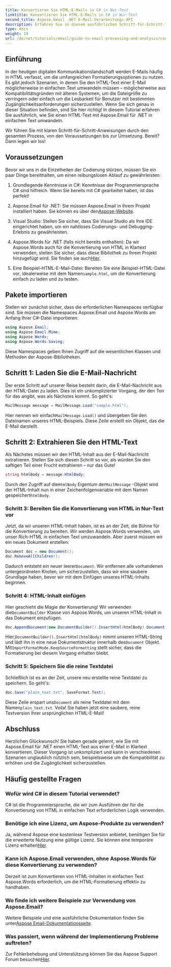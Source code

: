 ```yaml
---
title: Konvertieren Sie HTML-E-Mails in C# in Nur-Text
linktitle: Konvertieren Sie HTML-E-Mails in C# in Nur-Text
second_title: Aspose.Email .NET E-Mail-Verarbeitungs-API
description: Erfahren Sie in diesem ausführlichen Schritt-für-Schritt-Tutorial, wie Sie mit Aspose.Email für .NET HTML-E-Mail-Texte einfach in Nur-Text konvertieren.
type: docs
weight: 19
url: /de/net/tutorials/email/guide-to-email-processing-and-analysis/convert-html-email-to-plain-text/
---
```

## Einführung

In der heutigen digitalen Kommunikationslandschaft werden E-Mails häufig in HTML verfasst, um die umfangreichen Formatierungsoptionen zu nutzen. Es gibt jedoch Szenarien, in denen Sie den HTML-Text einer E-Mail möglicherweise in einfachen Text umwandeln müssen – möglicherweise aus Kompatibilitätsgründen mit älteren Systemen, um die Dateigröße zu verringern oder einfach um die Lesbarkeit für Benutzer mit bestimmten Zugänglichkeitsanforderungen sicherzustellen. Wenn Sie sich genau in dieser Situation befinden, sind Sie hier richtig! In diesem Tutorial erfahren Sie ausführlich, wie Sie einen HTML-Text mit Aspose.Email für .NET in einfachen Text umwandeln. 

Wir führen Sie mit klaren Schritt-für-Schritt-Anweisungen durch den gesamten Prozess, von den Voraussetzungen bis zur Umsetzung. Bereit? Dann legen wir los!

## Voraussetzungen

Bevor wir uns in die Einzelheiten der Codierung stürzen, müssen Sie ein paar Dinge bereithalten, um einen reibungslosen Ablauf zu gewährleisten:

1. Grundlegende Kenntnisse in C#: Kenntnisse der Programmiersprache C# sind hilfreich. Wenn Sie bereits mit C# gearbeitet haben, ist das perfekt!

2. Aspose.Email für .NET: Sie müssen Aspose.Email in Ihrem Projekt installiert haben. Sie können es über den[Aspose-Website](https://releases.aspose.com/email/net/).

3. Visual Studio: Stellen Sie sicher, dass Sie Visual Studio als Ihre IDE eingerichtet haben, um ein nahtloses Codierungs- und Debugging-Erlebnis zu gewährleisten.

4.  Aspose.Words für .NET (falls nicht bereits enthalten): Da wir Aspose.Words auch für die Konvertierung von HTML in Klartext verwenden, stellen Sie sicher, dass diese Bibliothek zu Ihrem Projekt hinzugefügt wird. Sie finden sie auch[Hier](https://releases.aspose.com/words/net/).

5.  Eine Beispiel-HTML-E-Mail-Datei: Bereiten Sie eine Beispiel-HTML-Datei vor, idealerweise mit dem Namen`sample.html`, um die Konvertierung einfach zu laden und zu testen.

## Pakete importieren

Stellen wir zunächst sicher, dass die erforderlichen Namespaces verfügbar sind. Sie müssen die Namespaces Aspose.Email und Aspose.Words am Anfang Ihrer C#-Datei importieren:

```csharp
using Aspose.Email;
using Aspose.Email.Mime;
using Aspose.Words;
using Aspose.Words.Saving;
```

Diese Namespaces geben Ihnen Zugriff auf die wesentlichen Klassen und Methoden der Aspose-Bibliotheken.

## Schritt 1: Laden Sie die E-Mail-Nachricht

Der erste Schritt auf unserer Reise besteht darin, die E-Mail-Nachricht aus der HTML-Datei zu laden. Dies ist ein unkomplizierter Vorgang, der den Ton für das angibt, was als Nächstes kommt. So geht's:

```csharp
MailMessage message = MailMessage.Load("sample.html");
```

 Hier nennen wir einfach`MailMessage.Load()` und übergeben Sie den Dateinamen unseres HTML-Beispiels. Diese Zeile erstellt ein Objekt, das die E-Mail darstellt.

## Schritt 2: Extrahieren Sie den HTML-Text

Als Nächstes müssen wir den HTML-Inhalt aus der E-Mail-Nachricht extrahieren. Stellen Sie sich diesen Schritt so vor, als würden Sie den saftigen Teil einer Frucht extrahieren – nur das Gute!

```csharp
string htmlBody = message.HtmlBody;
```

 Durch den Zugriff auf die`HtmlBody` Eigentum der`MailMessage` -Objekt wird der HTML-Inhalt nun in einer Zeichenfolgenvariable mit dem Namen gespeichert`htmlBody`.

### Schritt 3: Bereiten Sie die Konvertierung von HTML in Nur-Text vor

Jetzt, da wir unseren HTML-Inhalt haben, ist es an der Zeit, die Bühne für die Konvertierung zu bereiten. Wir werden Aspose.Words verwenden, um unser Rich-HTML in einfachen Text umzuwandeln. Aber zuerst müssen wir ein neues Dokument erstellen:

```csharp
Document doc = new Document();
doc.RemoveAllChildren();
```

 Dadurch entsteht ein neuer leerer`Document`. Wir entfernen alle vorhandenen untergeordneten Knoten, um sicherzustellen, dass wir eine saubere Grundlage haben, bevor wir mit dem Einfügen unseres HTML-Inhalts beginnen.

### Schritt 4: HTML-Inhalt einfügen

 Hier geschieht die Magie der Konvertierung! Wir verwenden die`DocumentBuilder` Klasse von Aspose.Words, um unseren HTML-Inhalt in das Dokument einzufügen. 

```csharp
doc.AppendDocument(new DocumentBuilder().InsertHtml(htmlBody).Document, ImportFormatMode.KeepSourceFormatting);
```

 Hier,`DocumentBuilder().InsertHtml(htmlBody)` nimmt unseren HTML-String und lädt ihn in eine neue Dokumentstruktur innerhalb des`Document` Objekt. Mit`ImportFormatMode.KeepSourceFormatting` stellt sicher, dass die Formatierung bei diesem Vorgang erhalten bleibt.

### Schritt 5: Speichern Sie die reine Textdatei

Schließlich ist es an der Zeit, unsere neu erstellte reine Textdatei zu speichern. So geht's:

```csharp
doc.Save("plain_text.txt", SaveFormat.Text);
```

 Diese Zeile erspart uns`Document` als reine Textdatei mit dem Namen`plain_text.txt`. Voila! Sie haben jetzt eine saubere, reine Textversion Ihrer ursprünglichen HTML-E-Mail!

## Abschluss

Herzlichen Glückwunsch! Sie haben gerade gelernt, wie Sie mit Aspose.Email für .NET einen HTML-Text aus einer E-Mail in Klartext konvertieren. Dieser Vorgang ist unkompliziert und kann in verschiedenen Szenarien unglaublich nützlich sein, beispielsweise um die Kompatibilität zu erhöhen und die Zugänglichkeit sicherzustellen. 

## Häufig gestellte Fragen

### Wofür wird C# in diesem Tutorial verwendet?  
C# ist die Programmiersprache, die wir zum Ausführen der für die Konvertierung von HTML in einfachen Text erforderlichen Logik verwenden.

### Benötige ich eine Lizenz, um Aspose-Produkte zu verwenden?  
 Ja, während Aspose eine kostenlose Testversion anbietet, benötigen Sie für die erweiterte Nutzung eine gültige Lizenz. Sie können eine temporäre Lizenz erhalten[Hier](https://purchase.conholdate.com/temporary-license/).

### Kann ich Aspose.Email verwenden, ohne Aspose.Words für diese Konvertierung zu verwenden?  
Derzeit ist zum Konvertieren von HTML-Inhalten in einfachen Text Aspose.Words erforderlich, um die HTML-Formatierung effektiv zu handhaben.

### Wo finde ich weitere Beispiele zur Verwendung von Aspose.Email?  
 Weitere Beispiele und eine ausführliche Dokumentation finden Sie unter[Aspose Email-Dokumentationsseite](https://reference.aspose.com/email/net/).

### Was passiert, wenn während der Implementierung Probleme auftreten?  
 Zur Fehlerbehebung und Unterstützung können Sie das Aspose Support Forum besuchen[Hier](https://forum.aspose.com/c/email/12/).